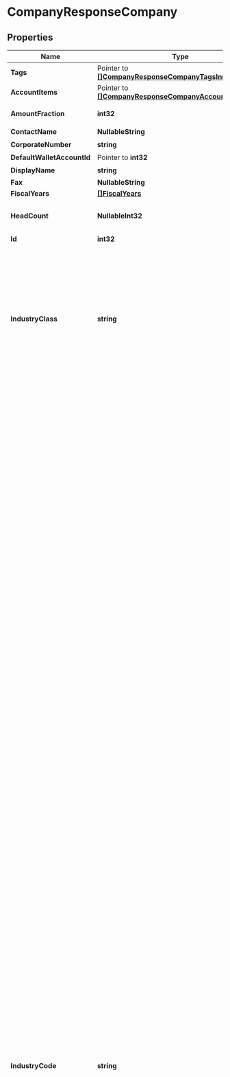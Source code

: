 # CompanyResponseCompany

## Properties

Name | Type | Description | Notes
------------ | ------------- | ------------- | -------------
**Tags** | Pointer to [**[]CompanyResponseCompanyTagsInner**](CompanyResponseCompanyTagsInner.md) |  | [optional] 
**AccountItems** | Pointer to [**[]CompanyResponseCompanyAccountItemsInner**](CompanyResponseCompanyAccountItemsInner.md) |  | [optional] 
**AmountFraction** | **int32** | 金額端数処理方法（0: 切り捨て、1: 切り上げ、2: 四捨五入） | 
**ContactName** | **NullableString** | 担当者名 (50文字以内) | 
**CorporateNumber** | **string** | 法人番号 (半角数字13桁、法人のみ) | 
**DefaultWalletAccountId** | Pointer to **int32** | 決済口座のデフォルト | [optional] 
**DisplayName** | **string** | 事業所名 | 
**Fax** | **NullableString** | FAX | 
**FiscalYears** | [**[]FiscalYears**](FiscalYears.md) |  | 
**HeadCount** | **NullableInt32** | 従業員数（0: 経営者のみ、1: 2~5人、2: 6~10人、3: 11~20人、4: 21~30人、5: 31~40人、6: 41~100人、7: 100人以上 | 
**Id** | **int32** | 事業所ID | 
**IndustryClass** | **string** | 種別（agriculture_forestry_fisheries_ore: 農林水産業/鉱業、construction: 建設、manufacturing_processing: 製造/加工、it: IT、transportation_logistics: 運輸/物流、retail_wholesale: 小売/卸売、finance_insurance: 金融/保険、real_estate_rental: 不動産/レンタル、profession: 士業/学術/専門技術サービス、design_production: デザイン/制作、food: 飲食、leisure_entertainment: レジャー/娯楽、lifestyle: 生活関連サービス、education: 教育/学習支援、medical_welfare: 医療/福祉、other_services: その他サービス、other: その他） | 
**IndustryCode** | **string** | 業種（agriculture: 農業, forestry: 林業, fishing_industry: 漁業、水産養殖業, mining: 鉱業、採石業、砂利採取業, civil_contractors: 土木工事業, pavement: 舗装工事業, carpenter: とび、大工、左官等の建設工事業, renovation: リフォーム工事業, electrical_plumbing: 電気、管工事等の設備工事業, grocery: 食料品の製造加工業, machinery_manufacturing: 機械器具の製造加工業, printing: 印刷業, other_manufacturing: その他の製造加工業, software_development: 受託：ソフトウェア、アプリ開発業, system_development: 受託：システム開発業, survey_analysis: 受託：調査、分析等の情報処理業, server_management: 受託：サーバー運営管理, website_production: 受託：ウェブサイト制作, online_service_management: オンラインサービス運営業, online_advertising_agency: オンライン広告代理店業, online_advertising_planning_production: オンライン広告企画・制作業, online_media_management: オンラインメディア運営業, portal_site_management: ポータルサイト運営業, other_it_services: その他、IT サービス業, transport_delivery: 輸送業、配送業, delivery: バイク便等の配達業, other_transportation_logistics: その他の運輸業、物流業, other_wholesale: 卸売業：その他, clothing_wholesale_fiber: 卸売業：衣類卸売／繊維, food_wholesale: 卸売業：飲食料品, entrusted_development_wholesale: 卸売業：機械器具, online_shop: 小売業：無店舗　オンラインショップ, fashion_grocery_store: 小売業：店舗あり　ファッション、雑貨, food_store: 小売業：店舗あり　生鮮食品、飲食料品, entrusted_store: 小売業：店舗あり　機械、器具, other_store: 小売業：店舗あり　その他, financial_instruments_exchange: 金融業：金融商品取引, commodity_futures_investment_advisor: 金融業：商品先物取引、商品投資顧問, other_financial: 金融業：その他, brokerage_insurance: 保険業：仲介、代理, other_insurance: 保険業：その他, real_estate_developer: 不動産業：ディベロッパー, real_estate_brokerage: 不動産業：売買、仲介, rent_coin_parking_management: 不動産業：賃貸、コインパーキング、管理, rental_office_co_working_space: 不動産業：レンタルオフィス、コワーキングスペース, rental_lease: レンタル業、リース業, cpa_tax_accountant: 士業：公認会計士事務所、税理士事務所, law_office: 士業：法律事務所, judicial_and_administrative_scrivener: 士業：司法書士事務所／行政書士事務所, labor_consultant: 士業：社会保険労務士事務所, other_profession: 士業：その他, business_consultant: 経営コンサルタント, academic_research_development: 学術・開発研究機関, advertising_agency: 広告代理店, advertising_planning_production: 広告企画／制作, design_development: ソフトウェア、アプリ開発業（受託）, apparel_industry_design: 服飾デザイン業、工業デザイン業, website_design: ウェブサイト制作（受託）, advertising_planning_design: 広告企画／制作業, other_design: その他、デザイン／制作, restaurants_coffee_shops: レストラン、喫茶店等の飲食店業, sale_of_lunch: 弁当の販売業, bread_confectionery_manufacture_sale: パン、菓子等の製造販売業, delivery_catering_mobile_catering: デリバリー業、ケータリング業、移動販売業, hotel_inn: 宿泊業：ホテル、旅館, homestay: 宿泊業：民泊, travel_agency: 旅行代理店業, leisure_sports_facility_management: レジャー、スポーツ等の施設運営業, show_event_management: ショー、イベント等の興行、イベント運営業, barber: ビューティ、ヘルスケア業：床屋、理容室, beauty_salon: ビューティ、ヘルスケア業：美容室, spa_sand_bath_sauna: ビューティ、ヘルスケア業：スパ、砂風呂、サウナ等, este_ail_salon: ビューティ、ヘルスケア業：その他、エステサロン、ネイルサロン等, bridal_planning_introduce_wedding: 冠婚葬祭業：ブライダルプランニング、結婚式場紹介等, memorial_ceremony_funeral: 冠婚葬祭業：メモリアルセレモニー、葬儀等, moving: 引っ越し業, courier_industry: 宅配業, house_maid_cleaning_agency: 家事代行サービス業：無店舗　ハウスメイド、掃除代行等, re_tailoring_clothes: 家事代行サービス業：店舗あり　衣類修理、衣類仕立て直し等, training_institute_management: 研修所等の施設運営業, tutoring_school: 学習塾、進学塾等の教育・学習支援業, music_calligraphy_abacus_classroom: 音楽教室、書道教室、そろばん教室等のの教育・学習支援業, english_school: 英会話スクール等の語学学習支援業, tennis_yoga_judo_school: テニススクール、ヨガ教室、柔道場等のスポーツ指導、支援業, culture_school: その他、カルチャースクール等の教育・学習支援業, seminar_planning_management: セミナー等の企画、運営業, hospital_clinic: 医療業：病院、一般診療所、クリニック等, dental_clinic: 医療業：歯科診療所, other_medical_services: 医療業：その他、医療サービス等, nursery: 福祉業：保育所等、児童向け施設型サービス, nursing_home: 福祉業：老人ホーム等、老人向け施設型サービス, rehabilitation_support_services: 福祉業：療育支援サービス等、障害者等向け施設型サービス, other_welfare: 福祉業：その他、施設型福祉サービス, visit_welfare_service: 福祉業：訪問型福祉サービス, recruitment_temporary_staffing: 人材紹介業、人材派遣業, life_related_recruitment_temporary_staffing: 生活関連サービスの人材紹介業、人材派遣業, car_maintenance_car_repair: 自動車整備業、自動車修理業, machinery_equipment_maintenance_repair: 機械機器類の整備業、修理業, cleaning_maintenance_building_management: 清掃業、メンテナンス業、建物管理業, security: 警備業, other_services: その他のサービス業, npo: NPO, general_incorporated_association: 一般社団法人, general_incorporated_foundation: 一般財団法人, other_association: その他組織) | 
**InvoiceLayout** | **string** | 請求書レイアウト * &#x60;default_classic&#x60; - レイアウト１/クラシック (デフォルト)  * &#x60;standard_classic&#x60; - レイアウト２/クラシック  * &#x60;envelope_classic&#x60; - 封筒１/クラシック  * &#x60;carried_forward_standard_classic&#x60; - レイアウト３（繰越金額欄あり）/クラシック  * &#x60;carried_forward_envelope_classic&#x60; - 封筒２（繰越金額欄あり）/クラシック  * &#x60;default_modern&#x60; - レイアウト１/モダン  * &#x60;standard_modern&#x60; - レイアウト２/モダン  * &#x60;envelope_modern&#x60; - 封筒/モダン | 
**Items** | Pointer to [**[]CompanyResponseCompanyItemsInner**](CompanyResponseCompanyItemsInner.md) |  | [optional] 
**MinusFormat** | **int32** | マイナスの表示方法（0: -、 1: △） | 
**Name** | **NullableString** | 事業所の正式名称 (100文字以内) | 
**NameKana** | **NullableString** | 正式名称フリガナ (100文字以内) | 
**Partners** | Pointer to [**[]CompanyResponseCompanyPartnersInner**](CompanyResponseCompanyPartnersInner.md) |  | [optional] 
**Phone1** | **NullableString** | 電話番号１ | 
**Phone2** | **NullableString** | 電話番号２ | 
**PrefectureCode** | **NullableInt32** | 都道府県コード（-1: 設定しない、0: 北海道、1:青森、2:岩手、3:宮城、4:秋田、5:山形、6:福島、7:茨城、8:栃木、9:群馬、10:埼玉、11:千葉、12:東京、13:神奈川、14:新潟、15:富山、16:石川、17:福井、18:山梨、19:長野、20:岐阜、21:静岡、22:愛知、23:三重、24:滋賀、25:京都、26:大阪、27:兵庫、28:奈良、29:和歌山、30:鳥取、31:島根、32:岡山、33:広島、34:山口、35:徳島、36:香川、37:愛媛、38:高知、39:福岡、40:佐賀、41:長崎、42:熊本、43:大分、44:宮崎、45:鹿児島、46:沖縄 | 
**PrivateSettlement** | **bool** | プライベート資金/役員資金（false: 使用しない、true: 使用する） | 
**Role** | **string** | ユーザーの権限 | 
**Sections** | Pointer to [**[]CompanyResponseCompanySectionsInner**](CompanyResponseCompanySectionsInner.md) |  | [optional] 
**StreetName1** | **string** | 市区町村・番地 | 
**StreetName2** | **string** | 建物名・部屋番号など | 
**TaxAtSourceCalcType** | **int32** | 源泉徴収税計算（0: 消費税を含める、1: 消費税を含めない） | 
**TaxCodes** | Pointer to [**[]CompanyResponseCompanyTaxCodesInner**](CompanyResponseCompanyTaxCodesInner.md) |  | [optional] 
**Taxes** | Pointer to [**[]CompanyResponseCompanyTaxesInner**](CompanyResponseCompanyTaxesInner.md) |  | [optional] 
**TxnNumberFormat** | **string** | 仕訳番号形式（not_used: 使用しない、digits: 数字（例：5091824）、alnum: 英数字（例：59J0P）） | 
**UsePartnerCode** | **bool** | 取引先コードの利用設定（true: 有効、 false: 無効） | 
**Walletables** | Pointer to [**[]CompanyResponseCompanyWalletablesInner**](CompanyResponseCompanyWalletablesInner.md) |  | [optional] 
**WorkflowSetting** | **string** | 仕訳承認フロー（enable: 有効、 disable: 無効） | 
**Zipcode** | **string** | 郵便番号 | 

## Methods

### NewCompanyResponseCompany

`func NewCompanyResponseCompany(amountFraction int32, contactName NullableString, corporateNumber string, displayName string, fax NullableString, fiscalYears []FiscalYears, headCount NullableInt32, id int32, industryClass string, industryCode string, invoiceLayout string, minusFormat int32, name NullableString, nameKana NullableString, phone1 NullableString, phone2 NullableString, prefectureCode NullableInt32, privateSettlement bool, role string, streetName1 string, streetName2 string, taxAtSourceCalcType int32, txnNumberFormat string, usePartnerCode bool, workflowSetting string, zipcode string, ) *CompanyResponseCompany`

NewCompanyResponseCompany instantiates a new CompanyResponseCompany object
This constructor will assign default values to properties that have it defined,
and makes sure properties required by API are set, but the set of arguments
will change when the set of required properties is changed

### NewCompanyResponseCompanyWithDefaults

`func NewCompanyResponseCompanyWithDefaults() *CompanyResponseCompany`

NewCompanyResponseCompanyWithDefaults instantiates a new CompanyResponseCompany object
This constructor will only assign default values to properties that have it defined,
but it doesn't guarantee that properties required by API are set

### GetTags

`func (o *CompanyResponseCompany) GetTags() []CompanyResponseCompanyTagsInner`

GetTags returns the Tags field if non-nil, zero value otherwise.

### GetTagsOk

`func (o *CompanyResponseCompany) GetTagsOk() (*[]CompanyResponseCompanyTagsInner, bool)`

GetTagsOk returns a tuple with the Tags field if it's non-nil, zero value otherwise
and a boolean to check if the value has been set.

### SetTags

`func (o *CompanyResponseCompany) SetTags(v []CompanyResponseCompanyTagsInner)`

SetTags sets Tags field to given value.

### HasTags

`func (o *CompanyResponseCompany) HasTags() bool`

HasTags returns a boolean if a field has been set.

### GetAccountItems

`func (o *CompanyResponseCompany) GetAccountItems() []CompanyResponseCompanyAccountItemsInner`

GetAccountItems returns the AccountItems field if non-nil, zero value otherwise.

### GetAccountItemsOk

`func (o *CompanyResponseCompany) GetAccountItemsOk() (*[]CompanyResponseCompanyAccountItemsInner, bool)`

GetAccountItemsOk returns a tuple with the AccountItems field if it's non-nil, zero value otherwise
and a boolean to check if the value has been set.

### SetAccountItems

`func (o *CompanyResponseCompany) SetAccountItems(v []CompanyResponseCompanyAccountItemsInner)`

SetAccountItems sets AccountItems field to given value.

### HasAccountItems

`func (o *CompanyResponseCompany) HasAccountItems() bool`

HasAccountItems returns a boolean if a field has been set.

### GetAmountFraction

`func (o *CompanyResponseCompany) GetAmountFraction() int32`

GetAmountFraction returns the AmountFraction field if non-nil, zero value otherwise.

### GetAmountFractionOk

`func (o *CompanyResponseCompany) GetAmountFractionOk() (*int32, bool)`

GetAmountFractionOk returns a tuple with the AmountFraction field if it's non-nil, zero value otherwise
and a boolean to check if the value has been set.

### SetAmountFraction

`func (o *CompanyResponseCompany) SetAmountFraction(v int32)`

SetAmountFraction sets AmountFraction field to given value.


### GetContactName

`func (o *CompanyResponseCompany) GetContactName() string`

GetContactName returns the ContactName field if non-nil, zero value otherwise.

### GetContactNameOk

`func (o *CompanyResponseCompany) GetContactNameOk() (*string, bool)`

GetContactNameOk returns a tuple with the ContactName field if it's non-nil, zero value otherwise
and a boolean to check if the value has been set.

### SetContactName

`func (o *CompanyResponseCompany) SetContactName(v string)`

SetContactName sets ContactName field to given value.


### SetContactNameNil

`func (o *CompanyResponseCompany) SetContactNameNil(b bool)`

 SetContactNameNil sets the value for ContactName to be an explicit nil

### UnsetContactName
`func (o *CompanyResponseCompany) UnsetContactName()`

UnsetContactName ensures that no value is present for ContactName, not even an explicit nil
### GetCorporateNumber

`func (o *CompanyResponseCompany) GetCorporateNumber() string`

GetCorporateNumber returns the CorporateNumber field if non-nil, zero value otherwise.

### GetCorporateNumberOk

`func (o *CompanyResponseCompany) GetCorporateNumberOk() (*string, bool)`

GetCorporateNumberOk returns a tuple with the CorporateNumber field if it's non-nil, zero value otherwise
and a boolean to check if the value has been set.

### SetCorporateNumber

`func (o *CompanyResponseCompany) SetCorporateNumber(v string)`

SetCorporateNumber sets CorporateNumber field to given value.


### GetDefaultWalletAccountId

`func (o *CompanyResponseCompany) GetDefaultWalletAccountId() int32`

GetDefaultWalletAccountId returns the DefaultWalletAccountId field if non-nil, zero value otherwise.

### GetDefaultWalletAccountIdOk

`func (o *CompanyResponseCompany) GetDefaultWalletAccountIdOk() (*int32, bool)`

GetDefaultWalletAccountIdOk returns a tuple with the DefaultWalletAccountId field if it's non-nil, zero value otherwise
and a boolean to check if the value has been set.

### SetDefaultWalletAccountId

`func (o *CompanyResponseCompany) SetDefaultWalletAccountId(v int32)`

SetDefaultWalletAccountId sets DefaultWalletAccountId field to given value.

### HasDefaultWalletAccountId

`func (o *CompanyResponseCompany) HasDefaultWalletAccountId() bool`

HasDefaultWalletAccountId returns a boolean if a field has been set.

### GetDisplayName

`func (o *CompanyResponseCompany) GetDisplayName() string`

GetDisplayName returns the DisplayName field if non-nil, zero value otherwise.

### GetDisplayNameOk

`func (o *CompanyResponseCompany) GetDisplayNameOk() (*string, bool)`

GetDisplayNameOk returns a tuple with the DisplayName field if it's non-nil, zero value otherwise
and a boolean to check if the value has been set.

### SetDisplayName

`func (o *CompanyResponseCompany) SetDisplayName(v string)`

SetDisplayName sets DisplayName field to given value.


### GetFax

`func (o *CompanyResponseCompany) GetFax() string`

GetFax returns the Fax field if non-nil, zero value otherwise.

### GetFaxOk

`func (o *CompanyResponseCompany) GetFaxOk() (*string, bool)`

GetFaxOk returns a tuple with the Fax field if it's non-nil, zero value otherwise
and a boolean to check if the value has been set.

### SetFax

`func (o *CompanyResponseCompany) SetFax(v string)`

SetFax sets Fax field to given value.


### SetFaxNil

`func (o *CompanyResponseCompany) SetFaxNil(b bool)`

 SetFaxNil sets the value for Fax to be an explicit nil

### UnsetFax
`func (o *CompanyResponseCompany) UnsetFax()`

UnsetFax ensures that no value is present for Fax, not even an explicit nil
### GetFiscalYears

`func (o *CompanyResponseCompany) GetFiscalYears() []FiscalYears`

GetFiscalYears returns the FiscalYears field if non-nil, zero value otherwise.

### GetFiscalYearsOk

`func (o *CompanyResponseCompany) GetFiscalYearsOk() (*[]FiscalYears, bool)`

GetFiscalYearsOk returns a tuple with the FiscalYears field if it's non-nil, zero value otherwise
and a boolean to check if the value has been set.

### SetFiscalYears

`func (o *CompanyResponseCompany) SetFiscalYears(v []FiscalYears)`

SetFiscalYears sets FiscalYears field to given value.


### GetHeadCount

`func (o *CompanyResponseCompany) GetHeadCount() int32`

GetHeadCount returns the HeadCount field if non-nil, zero value otherwise.

### GetHeadCountOk

`func (o *CompanyResponseCompany) GetHeadCountOk() (*int32, bool)`

GetHeadCountOk returns a tuple with the HeadCount field if it's non-nil, zero value otherwise
and a boolean to check if the value has been set.

### SetHeadCount

`func (o *CompanyResponseCompany) SetHeadCount(v int32)`

SetHeadCount sets HeadCount field to given value.


### SetHeadCountNil

`func (o *CompanyResponseCompany) SetHeadCountNil(b bool)`

 SetHeadCountNil sets the value for HeadCount to be an explicit nil

### UnsetHeadCount
`func (o *CompanyResponseCompany) UnsetHeadCount()`

UnsetHeadCount ensures that no value is present for HeadCount, not even an explicit nil
### GetId

`func (o *CompanyResponseCompany) GetId() int32`

GetId returns the Id field if non-nil, zero value otherwise.

### GetIdOk

`func (o *CompanyResponseCompany) GetIdOk() (*int32, bool)`

GetIdOk returns a tuple with the Id field if it's non-nil, zero value otherwise
and a boolean to check if the value has been set.

### SetId

`func (o *CompanyResponseCompany) SetId(v int32)`

SetId sets Id field to given value.


### GetIndustryClass

`func (o *CompanyResponseCompany) GetIndustryClass() string`

GetIndustryClass returns the IndustryClass field if non-nil, zero value otherwise.

### GetIndustryClassOk

`func (o *CompanyResponseCompany) GetIndustryClassOk() (*string, bool)`

GetIndustryClassOk returns a tuple with the IndustryClass field if it's non-nil, zero value otherwise
and a boolean to check if the value has been set.

### SetIndustryClass

`func (o *CompanyResponseCompany) SetIndustryClass(v string)`

SetIndustryClass sets IndustryClass field to given value.


### GetIndustryCode

`func (o *CompanyResponseCompany) GetIndustryCode() string`

GetIndustryCode returns the IndustryCode field if non-nil, zero value otherwise.

### GetIndustryCodeOk

`func (o *CompanyResponseCompany) GetIndustryCodeOk() (*string, bool)`

GetIndustryCodeOk returns a tuple with the IndustryCode field if it's non-nil, zero value otherwise
and a boolean to check if the value has been set.

### SetIndustryCode

`func (o *CompanyResponseCompany) SetIndustryCode(v string)`

SetIndustryCode sets IndustryCode field to given value.


### GetInvoiceLayout

`func (o *CompanyResponseCompany) GetInvoiceLayout() string`

GetInvoiceLayout returns the InvoiceLayout field if non-nil, zero value otherwise.

### GetInvoiceLayoutOk

`func (o *CompanyResponseCompany) GetInvoiceLayoutOk() (*string, bool)`

GetInvoiceLayoutOk returns a tuple with the InvoiceLayout field if it's non-nil, zero value otherwise
and a boolean to check if the value has been set.

### SetInvoiceLayout

`func (o *CompanyResponseCompany) SetInvoiceLayout(v string)`

SetInvoiceLayout sets InvoiceLayout field to given value.


### GetItems

`func (o *CompanyResponseCompany) GetItems() []CompanyResponseCompanyItemsInner`

GetItems returns the Items field if non-nil, zero value otherwise.

### GetItemsOk

`func (o *CompanyResponseCompany) GetItemsOk() (*[]CompanyResponseCompanyItemsInner, bool)`

GetItemsOk returns a tuple with the Items field if it's non-nil, zero value otherwise
and a boolean to check if the value has been set.

### SetItems

`func (o *CompanyResponseCompany) SetItems(v []CompanyResponseCompanyItemsInner)`

SetItems sets Items field to given value.

### HasItems

`func (o *CompanyResponseCompany) HasItems() bool`

HasItems returns a boolean if a field has been set.

### GetMinusFormat

`func (o *CompanyResponseCompany) GetMinusFormat() int32`

GetMinusFormat returns the MinusFormat field if non-nil, zero value otherwise.

### GetMinusFormatOk

`func (o *CompanyResponseCompany) GetMinusFormatOk() (*int32, bool)`

GetMinusFormatOk returns a tuple with the MinusFormat field if it's non-nil, zero value otherwise
and a boolean to check if the value has been set.

### SetMinusFormat

`func (o *CompanyResponseCompany) SetMinusFormat(v int32)`

SetMinusFormat sets MinusFormat field to given value.


### GetName

`func (o *CompanyResponseCompany) GetName() string`

GetName returns the Name field if non-nil, zero value otherwise.

### GetNameOk

`func (o *CompanyResponseCompany) GetNameOk() (*string, bool)`

GetNameOk returns a tuple with the Name field if it's non-nil, zero value otherwise
and a boolean to check if the value has been set.

### SetName

`func (o *CompanyResponseCompany) SetName(v string)`

SetName sets Name field to given value.


### SetNameNil

`func (o *CompanyResponseCompany) SetNameNil(b bool)`

 SetNameNil sets the value for Name to be an explicit nil

### UnsetName
`func (o *CompanyResponseCompany) UnsetName()`

UnsetName ensures that no value is present for Name, not even an explicit nil
### GetNameKana

`func (o *CompanyResponseCompany) GetNameKana() string`

GetNameKana returns the NameKana field if non-nil, zero value otherwise.

### GetNameKanaOk

`func (o *CompanyResponseCompany) GetNameKanaOk() (*string, bool)`

GetNameKanaOk returns a tuple with the NameKana field if it's non-nil, zero value otherwise
and a boolean to check if the value has been set.

### SetNameKana

`func (o *CompanyResponseCompany) SetNameKana(v string)`

SetNameKana sets NameKana field to given value.


### SetNameKanaNil

`func (o *CompanyResponseCompany) SetNameKanaNil(b bool)`

 SetNameKanaNil sets the value for NameKana to be an explicit nil

### UnsetNameKana
`func (o *CompanyResponseCompany) UnsetNameKana()`

UnsetNameKana ensures that no value is present for NameKana, not even an explicit nil
### GetPartners

`func (o *CompanyResponseCompany) GetPartners() []CompanyResponseCompanyPartnersInner`

GetPartners returns the Partners field if non-nil, zero value otherwise.

### GetPartnersOk

`func (o *CompanyResponseCompany) GetPartnersOk() (*[]CompanyResponseCompanyPartnersInner, bool)`

GetPartnersOk returns a tuple with the Partners field if it's non-nil, zero value otherwise
and a boolean to check if the value has been set.

### SetPartners

`func (o *CompanyResponseCompany) SetPartners(v []CompanyResponseCompanyPartnersInner)`

SetPartners sets Partners field to given value.

### HasPartners

`func (o *CompanyResponseCompany) HasPartners() bool`

HasPartners returns a boolean if a field has been set.

### GetPhone1

`func (o *CompanyResponseCompany) GetPhone1() string`

GetPhone1 returns the Phone1 field if non-nil, zero value otherwise.

### GetPhone1Ok

`func (o *CompanyResponseCompany) GetPhone1Ok() (*string, bool)`

GetPhone1Ok returns a tuple with the Phone1 field if it's non-nil, zero value otherwise
and a boolean to check if the value has been set.

### SetPhone1

`func (o *CompanyResponseCompany) SetPhone1(v string)`

SetPhone1 sets Phone1 field to given value.


### SetPhone1Nil

`func (o *CompanyResponseCompany) SetPhone1Nil(b bool)`

 SetPhone1Nil sets the value for Phone1 to be an explicit nil

### UnsetPhone1
`func (o *CompanyResponseCompany) UnsetPhone1()`

UnsetPhone1 ensures that no value is present for Phone1, not even an explicit nil
### GetPhone2

`func (o *CompanyResponseCompany) GetPhone2() string`

GetPhone2 returns the Phone2 field if non-nil, zero value otherwise.

### GetPhone2Ok

`func (o *CompanyResponseCompany) GetPhone2Ok() (*string, bool)`

GetPhone2Ok returns a tuple with the Phone2 field if it's non-nil, zero value otherwise
and a boolean to check if the value has been set.

### SetPhone2

`func (o *CompanyResponseCompany) SetPhone2(v string)`

SetPhone2 sets Phone2 field to given value.


### SetPhone2Nil

`func (o *CompanyResponseCompany) SetPhone2Nil(b bool)`

 SetPhone2Nil sets the value for Phone2 to be an explicit nil

### UnsetPhone2
`func (o *CompanyResponseCompany) UnsetPhone2()`

UnsetPhone2 ensures that no value is present for Phone2, not even an explicit nil
### GetPrefectureCode

`func (o *CompanyResponseCompany) GetPrefectureCode() int32`

GetPrefectureCode returns the PrefectureCode field if non-nil, zero value otherwise.

### GetPrefectureCodeOk

`func (o *CompanyResponseCompany) GetPrefectureCodeOk() (*int32, bool)`

GetPrefectureCodeOk returns a tuple with the PrefectureCode field if it's non-nil, zero value otherwise
and a boolean to check if the value has been set.

### SetPrefectureCode

`func (o *CompanyResponseCompany) SetPrefectureCode(v int32)`

SetPrefectureCode sets PrefectureCode field to given value.


### SetPrefectureCodeNil

`func (o *CompanyResponseCompany) SetPrefectureCodeNil(b bool)`

 SetPrefectureCodeNil sets the value for PrefectureCode to be an explicit nil

### UnsetPrefectureCode
`func (o *CompanyResponseCompany) UnsetPrefectureCode()`

UnsetPrefectureCode ensures that no value is present for PrefectureCode, not even an explicit nil
### GetPrivateSettlement

`func (o *CompanyResponseCompany) GetPrivateSettlement() bool`

GetPrivateSettlement returns the PrivateSettlement field if non-nil, zero value otherwise.

### GetPrivateSettlementOk

`func (o *CompanyResponseCompany) GetPrivateSettlementOk() (*bool, bool)`

GetPrivateSettlementOk returns a tuple with the PrivateSettlement field if it's non-nil, zero value otherwise
and a boolean to check if the value has been set.

### SetPrivateSettlement

`func (o *CompanyResponseCompany) SetPrivateSettlement(v bool)`

SetPrivateSettlement sets PrivateSettlement field to given value.


### GetRole

`func (o *CompanyResponseCompany) GetRole() string`

GetRole returns the Role field if non-nil, zero value otherwise.

### GetRoleOk

`func (o *CompanyResponseCompany) GetRoleOk() (*string, bool)`

GetRoleOk returns a tuple with the Role field if it's non-nil, zero value otherwise
and a boolean to check if the value has been set.

### SetRole

`func (o *CompanyResponseCompany) SetRole(v string)`

SetRole sets Role field to given value.


### GetSections

`func (o *CompanyResponseCompany) GetSections() []CompanyResponseCompanySectionsInner`

GetSections returns the Sections field if non-nil, zero value otherwise.

### GetSectionsOk

`func (o *CompanyResponseCompany) GetSectionsOk() (*[]CompanyResponseCompanySectionsInner, bool)`

GetSectionsOk returns a tuple with the Sections field if it's non-nil, zero value otherwise
and a boolean to check if the value has been set.

### SetSections

`func (o *CompanyResponseCompany) SetSections(v []CompanyResponseCompanySectionsInner)`

SetSections sets Sections field to given value.

### HasSections

`func (o *CompanyResponseCompany) HasSections() bool`

HasSections returns a boolean if a field has been set.

### GetStreetName1

`func (o *CompanyResponseCompany) GetStreetName1() string`

GetStreetName1 returns the StreetName1 field if non-nil, zero value otherwise.

### GetStreetName1Ok

`func (o *CompanyResponseCompany) GetStreetName1Ok() (*string, bool)`

GetStreetName1Ok returns a tuple with the StreetName1 field if it's non-nil, zero value otherwise
and a boolean to check if the value has been set.

### SetStreetName1

`func (o *CompanyResponseCompany) SetStreetName1(v string)`

SetStreetName1 sets StreetName1 field to given value.


### GetStreetName2

`func (o *CompanyResponseCompany) GetStreetName2() string`

GetStreetName2 returns the StreetName2 field if non-nil, zero value otherwise.

### GetStreetName2Ok

`func (o *CompanyResponseCompany) GetStreetName2Ok() (*string, bool)`

GetStreetName2Ok returns a tuple with the StreetName2 field if it's non-nil, zero value otherwise
and a boolean to check if the value has been set.

### SetStreetName2

`func (o *CompanyResponseCompany) SetStreetName2(v string)`

SetStreetName2 sets StreetName2 field to given value.


### GetTaxAtSourceCalcType

`func (o *CompanyResponseCompany) GetTaxAtSourceCalcType() int32`

GetTaxAtSourceCalcType returns the TaxAtSourceCalcType field if non-nil, zero value otherwise.

### GetTaxAtSourceCalcTypeOk

`func (o *CompanyResponseCompany) GetTaxAtSourceCalcTypeOk() (*int32, bool)`

GetTaxAtSourceCalcTypeOk returns a tuple with the TaxAtSourceCalcType field if it's non-nil, zero value otherwise
and a boolean to check if the value has been set.

### SetTaxAtSourceCalcType

`func (o *CompanyResponseCompany) SetTaxAtSourceCalcType(v int32)`

SetTaxAtSourceCalcType sets TaxAtSourceCalcType field to given value.


### GetTaxCodes

`func (o *CompanyResponseCompany) GetTaxCodes() []CompanyResponseCompanyTaxCodesInner`

GetTaxCodes returns the TaxCodes field if non-nil, zero value otherwise.

### GetTaxCodesOk

`func (o *CompanyResponseCompany) GetTaxCodesOk() (*[]CompanyResponseCompanyTaxCodesInner, bool)`

GetTaxCodesOk returns a tuple with the TaxCodes field if it's non-nil, zero value otherwise
and a boolean to check if the value has been set.

### SetTaxCodes

`func (o *CompanyResponseCompany) SetTaxCodes(v []CompanyResponseCompanyTaxCodesInner)`

SetTaxCodes sets TaxCodes field to given value.

### HasTaxCodes

`func (o *CompanyResponseCompany) HasTaxCodes() bool`

HasTaxCodes returns a boolean if a field has been set.

### GetTaxes

`func (o *CompanyResponseCompany) GetTaxes() []CompanyResponseCompanyTaxesInner`

GetTaxes returns the Taxes field if non-nil, zero value otherwise.

### GetTaxesOk

`func (o *CompanyResponseCompany) GetTaxesOk() (*[]CompanyResponseCompanyTaxesInner, bool)`

GetTaxesOk returns a tuple with the Taxes field if it's non-nil, zero value otherwise
and a boolean to check if the value has been set.

### SetTaxes

`func (o *CompanyResponseCompany) SetTaxes(v []CompanyResponseCompanyTaxesInner)`

SetTaxes sets Taxes field to given value.

### HasTaxes

`func (o *CompanyResponseCompany) HasTaxes() bool`

HasTaxes returns a boolean if a field has been set.

### GetTxnNumberFormat

`func (o *CompanyResponseCompany) GetTxnNumberFormat() string`

GetTxnNumberFormat returns the TxnNumberFormat field if non-nil, zero value otherwise.

### GetTxnNumberFormatOk

`func (o *CompanyResponseCompany) GetTxnNumberFormatOk() (*string, bool)`

GetTxnNumberFormatOk returns a tuple with the TxnNumberFormat field if it's non-nil, zero value otherwise
and a boolean to check if the value has been set.

### SetTxnNumberFormat

`func (o *CompanyResponseCompany) SetTxnNumberFormat(v string)`

SetTxnNumberFormat sets TxnNumberFormat field to given value.


### GetUsePartnerCode

`func (o *CompanyResponseCompany) GetUsePartnerCode() bool`

GetUsePartnerCode returns the UsePartnerCode field if non-nil, zero value otherwise.

### GetUsePartnerCodeOk

`func (o *CompanyResponseCompany) GetUsePartnerCodeOk() (*bool, bool)`

GetUsePartnerCodeOk returns a tuple with the UsePartnerCode field if it's non-nil, zero value otherwise
and a boolean to check if the value has been set.

### SetUsePartnerCode

`func (o *CompanyResponseCompany) SetUsePartnerCode(v bool)`

SetUsePartnerCode sets UsePartnerCode field to given value.


### GetWalletables

`func (o *CompanyResponseCompany) GetWalletables() []CompanyResponseCompanyWalletablesInner`

GetWalletables returns the Walletables field if non-nil, zero value otherwise.

### GetWalletablesOk

`func (o *CompanyResponseCompany) GetWalletablesOk() (*[]CompanyResponseCompanyWalletablesInner, bool)`

GetWalletablesOk returns a tuple with the Walletables field if it's non-nil, zero value otherwise
and a boolean to check if the value has been set.

### SetWalletables

`func (o *CompanyResponseCompany) SetWalletables(v []CompanyResponseCompanyWalletablesInner)`

SetWalletables sets Walletables field to given value.

### HasWalletables

`func (o *CompanyResponseCompany) HasWalletables() bool`

HasWalletables returns a boolean if a field has been set.

### GetWorkflowSetting

`func (o *CompanyResponseCompany) GetWorkflowSetting() string`

GetWorkflowSetting returns the WorkflowSetting field if non-nil, zero value otherwise.

### GetWorkflowSettingOk

`func (o *CompanyResponseCompany) GetWorkflowSettingOk() (*string, bool)`

GetWorkflowSettingOk returns a tuple with the WorkflowSetting field if it's non-nil, zero value otherwise
and a boolean to check if the value has been set.

### SetWorkflowSetting

`func (o *CompanyResponseCompany) SetWorkflowSetting(v string)`

SetWorkflowSetting sets WorkflowSetting field to given value.


### GetZipcode

`func (o *CompanyResponseCompany) GetZipcode() string`

GetZipcode returns the Zipcode field if non-nil, zero value otherwise.

### GetZipcodeOk

`func (o *CompanyResponseCompany) GetZipcodeOk() (*string, bool)`

GetZipcodeOk returns a tuple with the Zipcode field if it's non-nil, zero value otherwise
and a boolean to check if the value has been set.

### SetZipcode

`func (o *CompanyResponseCompany) SetZipcode(v string)`

SetZipcode sets Zipcode field to given value.



[[Back to Model list]](../README.md#documentation-for-models) [[Back to API list]](../README.md#documentation-for-api-endpoints) [[Back to README]](../README.md)



